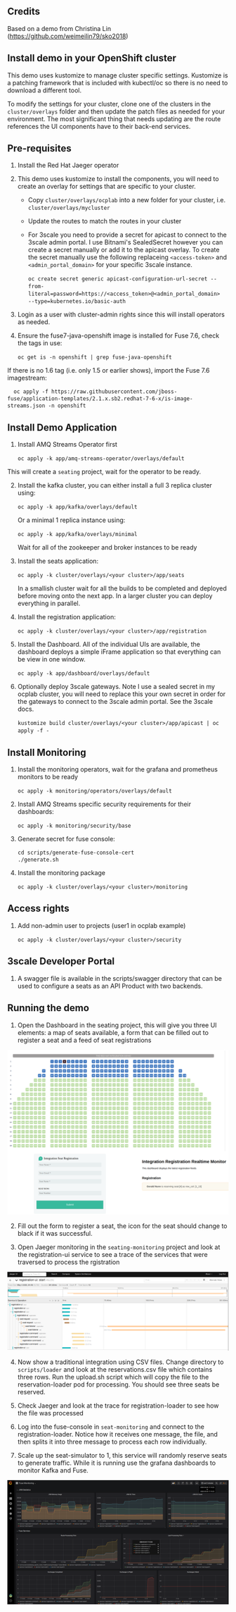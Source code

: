 ## Credits

Based on a demo from Christina Lin (https://github.com/weimeilin79/sko2018)

## Install demo in your OpenShift cluster

This demo uses kustomize to manage cluster specific settings. Kustomize is a patching framework that is included with kubectl/oc so there is no need to download a different tool.

To modify the settings for your cluster, clone one of the clusters in the ```cluster/overlays``` folder and then update the patch
files as needed for your environment. The most significant thing that needs updating are the route references the UI components
have to their back-end services.

## Pre-requisites

1. Install the Red Hat Jaeger operator

2. This demo uses kustomize to install the components, you will need to create an overlay for settings that are specific to your cluster.

    * Copy ```cluster/overlays/ocplab``` into a new folder for your cluster, i.e. ```cluster/overlays/mycluster```

    * Update the routes to match the routes in your cluster

    * For 3scale you need to provide a secret for apicast to connect to the 3scale admin portal. I use Bitnami's SealedSecret however you can create a secret manually or add it to the apicast overlay. To create the secret manually use the following replaceing ```<access-token>``` and ```<admin_portal_domain>``` for your specific 3scale instance.

        ```oc create secret generic apicast-configuration-url-secret --from-literal=password=https://<access_token>@<admin_portal_domain>  --type=kubernetes.io/basic-auth```

3. Login as a user with cluster-admin rights since this will install operators as needed.

4. Ensure the fuse7-java-openshift image is installed for Fuse 7.6, check the tags in use:

    ```oc get is -n openshift | grep fuse-java-openshift```

If there is no 1.6 tag (i.e. only 1.5 or earlier shows), import the Fuse 7.6 imagestream:

      oc apply -f https://raw.githubusercontent.com/jboss-fuse/application-templates/2.1.x.sb2.redhat-7-6-x/is-image-streams.json -n openshift

## Install Demo Application

1. Install AMQ Streams Operator first

    ```oc apply -k app/amq-streams-operator/overlays/default```

This will create a ```seating``` project, wait for the operator to be ready.

2. Install the kafka cluster, you can either install a full 3 replica cluster using:

    ```oc apply -k app/kafka/overlays/default```

    Or a minimal 1 replica instance using:

    ```oc apply -k app/kafka/overlays/minimal```

    Wait for all of the zookeeper and broker instances to be ready

3. Install the seats application:

    ```oc apply -k cluster/overlays/<your cluster>/app/seats```

    In a smallish cluster wait for all the builds to be completed and deployed before moving onto the next app. In a larger cluster
    you can deploy everything in parallel.

4. Install the registration application:

    ```oc apply -k cluster/overlays/<your cluster>/app/registration```

5. Install the Dashboard. All of the individual UIs are available, the dashboard deploys a simple iFrame application so that everything can be view in one window.

    ```oc apply -k app/dashboard/overlays/default```

6. Optionally deploy 3scale gateways. Note I use a sealed secret in my ocplab cluster, you will need to replace this your own secret in order for the gateways to connect to the 3scale admin portal. See the 3scale docs.

    ```kustomize build cluster/overlays/<your cluster>/app/apicast | oc apply -f -```

## Install Monitoring

1. Install the monitoring operators, wait for the grafana and prometheus monitors to be ready

    ```oc apply -k monitoring/operators/overlays/default```

2. Install AMQ Streams specific security requirements for their dashboards:

    ```oc apply -k monitoring/security/base```

3. Generate secret for fuse console:

    ```
    cd scripts/generate-fuse-console-cert
    ./generate.sh
    ```

4. Install the monitoring package

    ```oc apply -k cluster/overlays/<your cluster>/monitoring```

## Access rights

1. Add non-admin user to projects (user1 in ocplab example)

    ```oc apply -k cluster/overlays/<your cluster>/security```

## 3scale Developer Portal

1. A swagger file is available in the scripts/swagger directory that can be used to configure a seats as an API Product with two backends.

## Running the demo

1. Open the Dashboard in the seating project, this will give you three UI elements: a map of seats available, a form that can be filled out to register a seat and a feed of seat registrations

![alt text](https://raw.githubusercontent.com/gnunn1/seating-manifests/master/docs/dashboard.png)

2. Fill out the form to register a seat, the icon for the seat should change to black if it was successful.

3. Open Jaeger monitoring in the ```seating-monitoring``` project and look at the registration-ui service to see a trace of the services that were traversed to process the rgistration

![alt text](https://raw.githubusercontent.com/gnunn1/seating-manifests/master/docs/jaeger.png)

4. Now show a traditional integration using CSV files. Change directory to ```scripts/loader``` and look at the reservations.csv file which contains three rows. Run the upload.sh script which will copy the file to the reservation-loader pod for processing. You should see three seats be reserved.

5. Check Jaeger and look at the trace for registration-loader to see how the file was processed

6. Log into the fuse-console in ```seat-monitoring``` and connect to the registration-loader. Notice how it receives one message, the file, and then splits it into three message to process each row individually.

7. Scale up the seat-simulator to 1, this service will randomly reserve seats to generate traffic. While it is running use the grafana dashboards to monitor Kafka and Fuse.

![alt text](https://raw.githubusercontent.com/gnunn1/seating-manifests/master/docs/fuse-dashboard.png)
